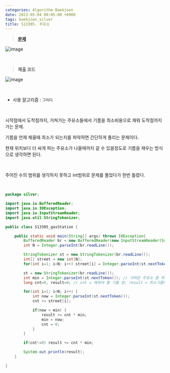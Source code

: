 ```yaml
---
categories: Algorithm Baekjoon
date: 2023-05-04 00:05:00 +0900
tags: baekjoon_silver
title: S13305. 주유소
---
```


> **[문제](https://www.acmicpc.net/problem/13305)**

![image](https://user-images.githubusercontent.com/80896077/236186258-35dff0f5-67a5-4226-86bc-d4edfbfea6ef.png)

<br>

> **제출 코드**

![image](https://user-images.githubusercontent.com/80896077/236186302-d6a4a495-724f-4572-ac59-27e6817e7c00.png)

<br>

- 사용 알고리즘 : `그리디`

<br>

시작점에서 도착점까지, 거쳐가는 주유소들에서 기름을 최소비용으로 채워 도착점까지 가는 문제.

기름을 언제 채울때 최소가 되는지를 파악하면 간단하게 풀리는 문제이다.

현재 위치보다 더 싸게 파는 주유소가 나올때까지 갈 수 있을정도로 기름을 채우는 방식으로 생각하면 된다.

<br>

주어진 수의 범위를 생각하지 못하고 int범위로 문제를 풀었다가 한번 틀렸다.

<br>

```java
package silver;

import java.io.BufferedReader;
import java.io.IOException;
import java.io.InputStreamReader;
import java.util.StringTokenizer;

public class S13305_gasStation {

	public static void main(String[] args) throws IOException{
		BufferedReader br = new BufferedReader(new InputStreamReader(System.in));
		int N = Integer.parseInt(br.readLine());

		StringTokenizer st = new StringTokenizer(br.readLine());
		int[] street = new int[N];
		for(int i=1; i<N; i++) street[i] = Integer.parseInt(st.nextToken());

		st = new StringTokenizer(br.readLine());
		int min = Integer.parseInt(st.nextToken()); // 거쳐온 주유소 중 최소 기름 비용
		long cnt=0, result=0; // cnt = 채워야 할 기름 양, result = 최소기름비용 합계

		for(int i=1; i<N; i++) {
			int now = Integer.parseInt(st.nextToken());
			cnt += street[i];

			if(now < min) {
				result += cnt * min;
				min = now;
				cnt = 0;
			}
		}

		if(cnt!=0) result += cnt * min;

		System.out.println(result);
	}

}
```
